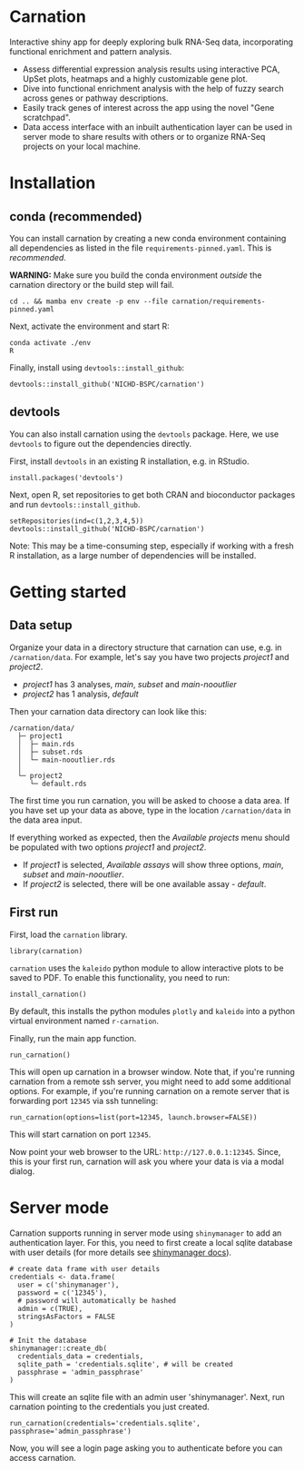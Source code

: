 # Carnation

Interactive shiny app for deeply exploring bulk RNA-Seq data, incorporating functional enrichment
and pattern analysis.

- Assess differential expression analysis results using interactive PCA, UpSet plots, heatmaps
  and a highly customizable gene plot.
- Dive into functional enrichment analysis with the help of fuzzy search across genes or pathway descriptions.
- Easily track genes of interest across the app using the novel "Gene scratchpad".
- Data access interface with an inbuilt authentication layer can be used in server mode to share results with
  others or to organize RNA-Seq projects on your local machine.

# Installation

## conda (recommended)

You can install carnation by creating a new conda environment containing
all dependencies as listed in the file `requirements-pinned.yaml`. This is *recommended*.

**WARNING:** Make sure you build the conda environment *outside* the carnation directory
or the build step will fail.

```
cd .. && mamba env create -p env --file carnation/requirements-pinned.yaml
```

Next, activate the environment and start R:

```
conda activate ./env
R
```

Finally, install using `devtools::install_github`:

```
devtools::install_github('NICHD-BSPC/carnation')
```

## devtools

You can also install carnation using the `devtools` package. Here, we use `devtools` to figure
out the dependencies directly.

First, install `devtools` in an existing R installation, e.g. in RStudio.

```
install.packages('devtools')
```

Next, open R, set repositories to get both CRAN and bioconductor packages and run
`devtools::install_github`.

```
setRepositories(ind=c(1,2,3,4,5))
devtools::install_github('NICHD-BSPC/carnation')
```

Note: This may be a time-consuming step, especially if working with a fresh R installation, as a large number of dependencies will be installed.

# Getting started

## Data setup

Organize your data in a directory structure that carnation can use, e.g. in `/carnation/data`.
For example, let's say you have two projects *project1* and *project2*.

- *project1* has 3 analyses, *main*, *subset* and *main-nooutlier*
- *project2* has 1 analysis, *default*

Then your carnation data directory can look like this:

```
/carnation/data/
  ├─ project1
  │  ├─ main.rds
  │  ├─ subset.rds
  │  └─ main-nooutlier.rds
  │
  └─ project2
     └─ default.rds
```

The first time you run carnation, you will be asked to
choose a data area. If you have set up your data as above, type in the
location `/carnation/data` in the data area input.

If everything worked as expected, then the *Available projects* menu should be populated with two options *project1* and *project2*.

- If *project1* is selected, *Available assays* will show three options, *main*, *subset* and *main-nooutlier*.
- If *project2* is selected, there will be one available assay - *default*.


## First run

First, load the `carnation` library.

```
library(carnation)
```

`carnation` uses the `kaleido` python module to allow interactive plots to be
saved to PDF. To enable this functionality, you need to run:

```
install_carnation()
```

By default, this installs the python modules `plotly` and `kaleido` into a python virtual
environment named `r-carnation`.

Finally, run the main app function.

```
run_carnation()
```

This will open up carnation in a browser window. Note that, if you're running carnation
from a remote ssh server, you might need to add some additional options. For example,
if you're running carnation on a remote server that is forwarding port `12345` via
ssh tunneling:

```
run_carnation(options=list(port=12345, launch.browser=FALSE))
```

This will start carnation on port `12345`.

Now point your web browser to the URL: `http://127.0.0.1:12345`.
Since, this is your first run, carnation will ask you where your data is via
a modal dialog.


# Server mode

Carnation supports running in server mode using `shinymanager` to add an
authentication layer. For this, you need to first create a local sqlite database
with user details (for more details see [shinymanager docs](https://datastorm-open.github.io/shinymanager/)).

```
# create data frame with user details
credentials <- data.frame(
  user = c('shinymanager'),
  password = c('12345'),
  # password will automatically be hashed
  admin = c(TRUE),
  stringsAsFactors = FALSE
)

# Init the database
shinymanager::create_db(
  credentials_data = credentials,
  sqlite_path = 'credentials.sqlite', # will be created
  passphrase = 'admin_passphrase'
)
```

This will create an sqlite file with an admin user 'shinymanager'.
Next, run carnation pointing to the credentials you just created.

```
run_carnation(credentials='credentials.sqlite', passphrase='admin_passphrase')
```

Now, you will see a login page asking you to authenticate before you can access carnation.

